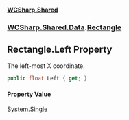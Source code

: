#### [WCSharp\.Shared](README.md 'README')
### [WCSharp\.Shared\.Data](WCSharp.Shared.Data.md 'WCSharp\.Shared\.Data').[Rectangle](WCSharp.Shared.Data.Rectangle.md 'WCSharp\.Shared\.Data\.Rectangle')

## Rectangle\.Left Property

The left\-most X coordinate\.

```csharp
public float Left { get; }
```

#### Property Value
[System\.Single](https://learn.microsoft.com/en-us/dotnet/api/system.single 'System\.Single')